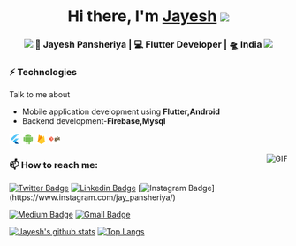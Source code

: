 
<div align="center">
   <h1>Hi there, I'm <a href="https://jayeshpansheriya.github.io">Jayesh</a> <img src="https://media.giphy.com/media/hvRJCLFzcasrR4ia7z/giphy.gif" width="25px"> </h1>
 </div>  
   
<div align="center">
<h3><img src="https://media.giphy.com/media/WUlplcMpOCEmTGBtBW/giphy.gif" width="30"> 🙎 Jayesh Pansheriya | 💻 Flutter Developer | 🛸 India <img src="https://media.giphy.com/media/WUlplcMpOCEmTGBtBW/giphy.gif" width="30"></h3>
</div>

### ⚡ Technologies
Talk to me about
- Mobile application development using **Flutter,Android**
- Backend development-**Firebase,Mysql**

<code><img height="20" src="https://raw.githubusercontent.com/github/explore/80688e429a7d4ef2fca1e82350fe8e3517d3494d/topics/flutter/flutter.png"></code>
<code><img height="20" src="https://raw.githubusercontent.com/github/explore/80688e429a7d4ef2fca1e82350fe8e3517d3494d/topics/android/android.png"></code>
<code><img height="20" src="https://raw.githubusercontent.com/github/explore/80688e429a7d4ef2fca1e82350fe8e3517d3494d/topics/firebase/firebase.png"></code>
<code><img height="20" src="https://raw.githubusercontent.com/github/explore/80688e429a7d4ef2fca1e82350fe8e3517d3494d/topics/git/git.png"></code>


<img align="right" alt="GIF" src="https://media.giphy.com/media/RK5KD6UcUpAt92zZvt/giphy.gif" />


###  📫 How to reach me:

[![Twitter Badge](https://img.shields.io/badge/-@jayeshpatel1995-1ca0f1?style=flat-square&labelColor=1ca0f1&logo=twitter&logoColor=white&link=https://twitter.com/jayeshpatel1995)](https://twitter.com/jayeshpatel1995) 
[![Linkedin Badge](https://img.shields.io/badge/-jayeshpansheriya-blue?style=flat-square&logo=Linkedin&logoColor=white&link=https://www.linkedin.com/in/jayeshpansheriya/)](https://www.linkedin.com/in/jayeshpansheriya/)
[![Instagram Badge](https://img.shields.io/twitter/url?color=%23fb3958&label=follow&logo=instagram&logoColor=%23fb3958&style=flat-square&url=https%3A%2F%2Fwww.instagram.com%2Falejorc_)](https://www.instagram.com/jay_pansheriya/)

 [![Medium Badge](https://img.shields.io/badge/-@pansheriyajayesh-03a57a?style=flat-square&labelColor=000000&logo=Medium&link=https://medium.com/@pansheriyajayesh/)](https://medium.com/@pansheriyajayesh/)
[![Gmail Badge](https://img.shields.io/badge/Gmail-c14438?style=flat-square&logo=Gmail&logoColor=white&link=mailto:pansheriyajayesh@gmail.com)](mailto:pansheriyajayesh@gmail.com)

[![Jayesh's github stats](https://github-readme-stats.vercel.app/api?username=jayeshpansheriya&show_icons=true&theme=merko)](https://github.com/jayeshpansheriya)
 [![Top Langs](https://github-readme-stats.vercel.app/api/top-langs/?username=jayeshpansheriya&layout=compact&theme=merko)](https://github.com/jayeshpansheriya/github-readme-stats)
